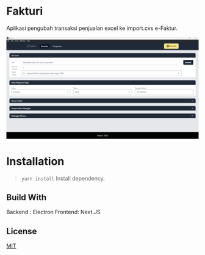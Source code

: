 # Fakturi

Aplikasi pengubah transaksi penjualan excel ke import.cvs e-Faktur.

![Fakturi](./screenshot/main.png)

# Installation

> `yarn install` Install dependency.

## Build With

Backend : Electron
Frontend: Next.JS

## License

[MIT](https://choosealicense.com/licenses/mit/)

